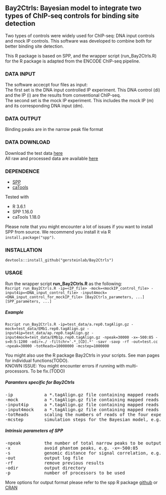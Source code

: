 ## Bay2Ctrls: Bayesian model to integrate two types of ChIP-seq controls for binding site detection
Two types of controls were widely used for ChIP-seq: DNA input controls and mock IP controls. This software was developed to combine both for better binding site detection.

This R package is based on SPP, and the wrapper script (run_Bay2Ctrls.R) for the R package is adapted from the ENCODE ChIP-seq pipeline. 

### DATA INPUT
The software accecpt four files as input:  
The first set is the DNA input controlled IP experiment. This DNA control (di) and the IP (i) are the results from conventional ChIP-seq.  
The second set is the mock IP experiment. This includes the mock IP (m) and its corresponding DNA input (dm).

### DATA OUTPUT
Binding peaks are in the narrow peak file format

### DATA DOWNLOAD
Download the test data [here](http://archive2.gersteinlab.org/proj/MockOrNot/Bay2Ctrls/test_data/)  
All raw and processed data are available [here](http://archive2.gersteinlab.org/proj/MockOrNot/Data/)

### DEPENDENCE
- [SPP](https://cran.r-project.org/web/packages/spp/index.html)
- [caTools](https://cran.r-project.org/web/packages/caTools/index.html)

Tested with
- R 3.6.1
- SPP 1.16.0
- caTools 1.18.0

Please note that you might encounter a lot of issues if you want to install SPP from source. We recommend you install it via R `install.package("spp")`.

### INSTALLATION
`devtools::install_github("gersteinlab/Bay2Ctrls")`

### USAGE
Run the wrapper script **run_Bay2Ctrls.R** as the following:  
`Rscript run_Bay2Ctrls.R -ip=<IP_file> -mock=<mockIP_control_file> -input4ip=<DNA_input_control_file> -input4mock=<DNA_input_control_for_mockIP_file> [Bay2Ctrls_parameters, ...] [SPP_parameters, ...]`

##### Example  
`Rscript run_Bay2Ctrls.R -ip=test_data/a.rep0.tagAlign.gz -mock=test_data/EMb1.rep0.tagAlign.gz -input4ip=test_data/ap.rep0.tagAlign.gz -input4mock=test_data/EMb1p.rep0.tagAlign.gz -npeak=30000 -x=-500:85 -s=0:5:1200 -odir=./ -filtchr='.*_[CD].*' -savr -savp -rf -out=test.cc -npeak=30000 -totReads=10000000 -mcstep=1000000`

You might also use the R package Bay2Ctrls in your scripts. See man pages for individual functions(TODO).  
KNOWN ISSUE: You might encounter errors if running with multi-processors. To be fix.(TODO)

##### Paramters specific for Bay2Ctrls
<pre>
-ip            a *.tagAlign.gz file containing mapped reads from the IP experiment (i)  
-mock          a *.tagAlign.gz file containing mapped reads from the mock IP experiment (m)  
-input4ip      a *.tagAlign.gz file containing mapped reads from the DNA input control for the IP experiment (di)  
-input4mock    a *.tagAlign.gz file containing mapped reads from the DNA input control for the mock IP experiment (dm)  
-totReads      scaling the numbers of reads of the four experiments to the same level, e.g. -totReads=10000000
-mcstep        simulation steps for the Bayesian model, e.g. -mcstep=1000000
</pre>

##### Intrinsic parameters of SPP
<pre>
-npeak         the number of total narrow peaks to be output, e.g. -npeak=30000  
-x             avoid phantom peaks, e.g. -x=-500:85  
-s             genomic distance for signal correlation, e.g. -s=0:5:1200  
-out           output log file  
-rf            remove previous results  
-odir          output directory  
-p             number of processors to be used
</pre>
More options for output format please refer to the spp R package [github](https://github.com/hms-dbmi/spp) or [CRAN](https://cran.r-project.org/web/packages/spp/index.html)
